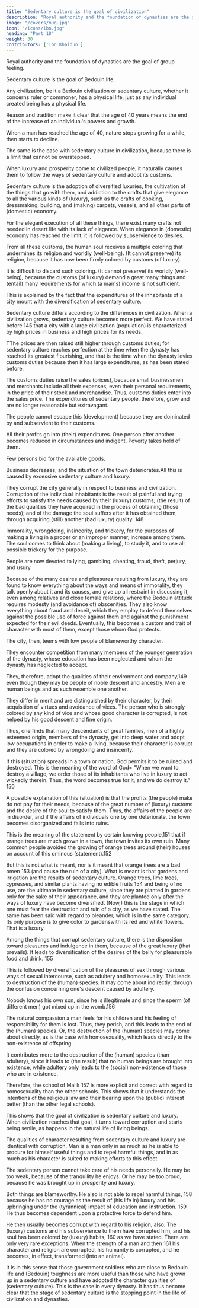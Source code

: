 ```yaml
---
title: "Sedentary culture is the goal of civilization"
description: "Royal authority and the foundation of dynasties are the goal of group feeling. Sedentary culture is the goal of Bedouin life"
image: "/covers/muq.jpg"
icon: "/icons/ibn.jpg"
heading: "Part 18"
weight: 30
contributors: ['Ibn Khaldun']
---
```



<!-- The end of its life span and brings about its corruption. -->

Royal authority and the foundation of dynasties are the goal of group feeling. 

Sedentary culture is the goal of Bedouin life. 

Any civilization, be it a Bedouin civilization or sedentary culture, whether it concerns ruler or commoner, <!-- 142 --> has a physical <!-- 143 --> life, just as any individual created being has a physical life.

Reason and tradition make it clear that the age of 40 years means the end of the increase of an individual's powers and growth. 

When a man has reached the age of 40, nature stops growing for a while, then starts to decline. 

The same is the case with sedentary culture in civilization, because there is a limit that cannot be overstepped. 

When luxury and prosperity come to civilized people, it naturally causes them to follow the ways of sedentary culture and adopt its customs. 

Sedentary culture is the adoption of diversified luxuries, the cultivation of the things that go with them, and addiction to the crafts that give elegance to all the various kinds of (luxury), such as the crafts of cooking, dressmaking, building, and (making) carpets, vessels, and all other parts of (domestic) economy. 

For the elegant execution of all these things, there exist many crafts not needed in desert life with its lack of elegance. When elegance in (domestic) economy has reached the limit, it is followed by subservience to desires.

From all these customs, the human soul receives a multiple coloring that undermines its religion and worldly (well-being). (It cannot preserve) its religion, because it has now been firmly colored by customs (of luxury). 

It is difficult to discard such coloring. (It cannot preserve) its worldly (well-being), because the customs (of luxury) demand a great many things and (entail) many requirements for which (a man's) income is not sufficient.

This <!-- 144 --> is explained by the fact that the expenditures of the inhabitants of a city mount with the diversification of sedentary culture. 

Sedentary culture differs according to the differences in civilization. When a civilization grows, sedentary culture becomes more perfect. We have stated before 145 that a city with a large civilization (population) is characterized by high prices in business and high prices for its needs. 

TThe prices are then raised still higher through customs duties; for sedentary culture reaches perfection at the time when the dynasty has reached its greatest flourishing, and that is the time when the dynasty levies customs duties
because then it has large expenditures, as has been stated before. <!-- 146 --> 

The customs duties raise the sales (prices), because small businessmen and merchants include all their expenses, even their personal requirements, in the price of their stock and merchandise. Thus, customs duties enter into the sales price. The expenditures of sedentary people, therefore, grow and are no longer reasonable but extravagant. 

The people cannot escape this (development) because they are dominated by and subservient to their customs. 

All their profits go into (their) expenditures. One person after another becomes reduced in circumstances and indigent. Poverty takes hold of them. 

Few persons bid for the available goods.

Business decreases, and the situation of the town deteriorates.All this is caused by excessive sedentary culture and luxury.

They corrupt the city generally in respect to business and civilization. Corruption of the individual inhabitants is the result of painful and trying efforts to satisfy the needs caused by their (luxury) customs; (the result) of the bad qualities they have acquired in the process of obtaining (those needs); and of the damage the soul suffers after it has obtained them, through acquiring (still) another (bad luxury) quality. 148 

Immorality, wrongdoing, insincerity, and trickery, for the purposes of making a living in a proper or an improper manner, increase among them. The soul comes to think about (making a living), to study it, and to use all possible trickery for the purpose. 

People are now devoted to lying, gambling, cheating, fraud, theft, perjury, and usury.

Because of the many desires and pleasures resulting from luxury, they are found to know everything about the ways and means of immorality, they talk openly about it and its causes, and give up all restraint in discussing it, even among relatives and close female relations, where the Bedouin attitude requires modesty (and avoidance of) obscenities. They also know everything about fraud and deceit, which they employ to defend themselves against the possible use of force against them and against the punishment expected for their evil deeds. Eventually, this becomes a custom and trait of character with most of them, except those whom God protects. 

The city, then, teems with low people of blameworthy character. 


They encounter competition from many members of the younger generation of the dynasty, whose education has been neglected and whom the dynasty has neglected to accept. 

They, therefore, adopt the qualities of their environment and company,149 even though they may be people of noble descent and ancestry. Men are human beings and as such resemble one another. 

They differ in merit and are distinguished by their character, by their acquisition of virtues and avoidance of vices. The person
who is strongly colored by any kind of vice and whose good character is corrupted,
is not helped by his good descent and fine origin. 

Thus, one finds that many descendants of great families, men of a highly esteemed origin, members of the dynasty, get into deep water and adopt low occupations in order to make a living, because their character is corrupt and they are colored by wrongdoing and insincerity. 
 
If this (situation) spreads in a town or nation, God permits it to be ruined and destroyed. This is the meaning of the word of God= "When we want to destroy a village, we order those of its inhabitants who live in luxury to act wickedly therein.
Thus, the word becomes true for it, and we do destroy it." 150

A possible explanation of this (situation) is that the profits (the people) make do not pay for their needs, because of the great number of (luxury) customs and the desire of the soul to satisfy them. Thus, the affairs of the people are in disorder, and
if the affairs of individuals one by one deteriorate, the town becomes disorganized and falls into ruins.


This is the meaning of the statement by certain knowing people,151 that if orange trees are much grown in a town, the town invites its own ruin. Many common people avoided the growing of orange trees around (their) houses on
account of this ominous (statement).152 

But this is not what is meant, nor is it meant that orange trees are a bad omen 153 (and cause the ruin of a city). What is
meant is that gardens and irrigation are the results of sedentary culture. Orange trees, lime trees, cypresses, and similar plants having no edible fruits 154 and being of no use, are the ultimate in sedentary culture, since they are planted in gardens only for the sake of their appearance, and they are planted only after the ways of luxury have become diversified. (Now,) this is the stage in which one must fear the destruction and ruin of a city, as we have stated. The same has been said with regard to oleander, which is in the same category. Its only purpose is to give color to gardenswith its red and white flowers. That is a luxury.


Among the things that corrupt sedentary culture, there is the disposition toward pleasures and indulgence in them, because of the great luxury (that prevails). It leads to diversification of the desires of the belly for pleasurable food and drink. 155 
 
This is followed by diversification of the pleasures of sex through various ways of sexual intercourse, such as adultery and homosexuality. This leads to destruction of the (human) species. It may come about indirectly, through the confusion concerning one's descent caused by adultery. 

Nobody knows his own son, since he is illegitimate and since the sperm (of different men) got mixed up in the womb.156 

The natural compassion a man feels for his children and his feeling of responsibility for them is lost. Thus, they perish, and this leads to the end of the (human) species. Or, the destruction of the (human) species may come about directly, as is the case with homosexuality, which leads directly to the non-existence of offspring. 

It contributes more to the destruction of the (human) species (than adultery), since it leads to (the result) that no human beings are brought into existence, while adultery only leads to the (social) non-existence of those who are in existence. 

Therefore, the school of Malik 157 is more explicit and correct with regard to homosexuality than the other schools. This shows that it understands the intentions of the religious law and their bearing upon the (public) interest better (than the other legal schools).


This shows that the goal of civilization is sedentary culture and luxury. When civilization reaches that goal, it turns toward corruption and starts being senile, as happens in the natural life of living beings. 

The qualities of character resulting from sedentary culture and luxury are identical with corruption. Man is a man only in as much as he is able to procure for himself useful things and to repel harmful things, and in as much as his character is suited to making efforts to this effect. 

The sedentary person cannot take care of his needs personally. He may be too weak, because of the tranquility he enjoys. Or he may be too proud, because he was brought up in prosperity and luxury. 
 
Both things are blameworthy. He also is not able to repel harmful things, 158 because he has no
courage as the result of (his life in) luxury and his upbringing under the (tyrannical) impact of education and instruction. 159 He thus becomes dependent upon a protective force to defend him.

He then usually becomes corrupt with regard to his religion, also. The (luxury) customs and his subservience to them have corrupted him, and his soul has been colored by (luxury) habits, 160 as we have stated. There are only very rare exceptions. When the strength of a man and then 161 his character and religion are corrupted, his humanity is corrupted, and he becomes, in effect, transformed (into an animal).

It is in this sense that those government soldiers who are close to Bedouin life and (Bedouin) toughness are more useful than those who have grown up in a sedentary culture and have adopted the character qualities of (sedentary culture).
This is the case in every dynasty. It has thus become clear that the stage of sedentary culture is the stopping point in the life of civilization and dynasties.


